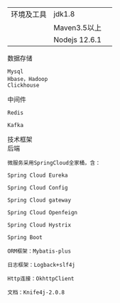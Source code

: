 
|    |       |       |
|------|-------|-------|
| 环境及工具 |  jdk1.8          |       |
|            |  Maven3.5以上    |       |
|            |  Nodejs 12.6.1   |       |
                                     
                                  



数据存储
```	
Mysql
Hbase，Hadoop
Clickhouse
```
中间件	
```
Redis

Kafka

```

技术框架	
后端
```
微服务采用SpringCloud全家桶，含：

Spring Cloud Eureka

Spring Cloud Config

Spring Cloud gateway

Spring Cloud Openfeign

Spring Cloud Hystrix

Spring Boot

ORM框架：Mybatis-plus

日志框架：Logback+slf4j

Http连接：OkhttpClient

文档：Knife4j-2.0.8
```
